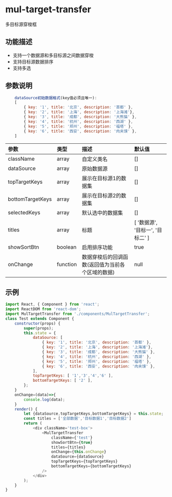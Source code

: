 # mul-target-transfer
多目标源穿梭框
## 功能描述
- 支持一个数据源和多目标源之间数据穿梭
- 支持目标源数据排序
- 支持多选

## 参数说明
```js
    dataSource初始数据格式(key值必须且唯一):
    [
        { key: '1', title: '北京', description: '首都' },
        { key: '2', title: '上海', description: '上海滩'},
        { key: '3', title: '成都', description: '大熊猫' },
        { key: '4', title: '杭州', description: '西湖' },
        { key: '5', title: '郑州', description: '福塔' },
        { key: '6', title: '西安', description: '肉夹馍' },
    ]
```


|参数|类型|描述|默认值|
|:--|:--|:--|:--|
|className|array|自定义类名|[]|
|dataSource|array|原始数据源|[]|
|topTargetKeys|array|展示在目标源1的数据集|[]|
|bottomTargetKeys|array|展示在目标源2的数据集|[]|
|selectedKeys|array|默认选中的数据集|[]|
|titles|array|标题|[ '数据源', '目标一', '目标二' ]|
|showSortBtn|boolean|启用排序功能|true|
|onChange|function|数据穿梭后的回调函数(返回值为当前各个区域的数据)|null|

## 示例
```js
import React, { Component } from 'react';
import ReactDOM from 'react-dom';
import MulTargetTransfer from './components/MulTargetTransfer';
class Test extends Component {
	constructor(props) {
		super(props);
		this.state = {
			dataSource: [
				{ key: '1', title: '北京', description: '首都' },
				{ key: '2', title: '上海', description: '上海滩'},
				{ key: '3', title: '成都', description: '大熊猫' },
				{ key: '4', title: '杭州', description: '西湖' },
				{ key: '5', title: '郑州', description: '福塔' },
				{ key: '6', title: '西安', description: '肉夹馍' },
			],
			topTargetKeys: [ '1','3','4','6' ],
			bottomTargetKeys: [ '2' ],
		};
	}
	onChange=(data)=>{
		console.log(data);
	}
	render() {
        let {dataSource,topTargetKeys,bottomTargetKeys} = this.state;
        const titles = ['全部数据','目标数据1','目标数据2']
		return (
			<div className='test-box'>
				<MulTargetTransfer
					className={'test'}
					showSortBtn={true}
					titles={titles}
					onChange={this.onChange}
					dataSource={dataSource}
					topTargetKeys={topTargetKeys}
					bottomTargetKeys={bottomTargetKeys}
				/>
			</div>
		);
	}
}
```
